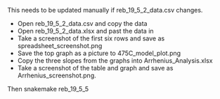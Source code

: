 This needs to be updated manually if reb_19_5_2_data.csv changes.

- Open reb_19_5_2_data.csv and copy the data
- Open reb_19_5_2_data.xlsx and past the data in
- Take a screenshot of the first six rows and save as spreadsheet_screenshot.png
- Save the top graph as a picture to 475C_model_plot.png
- Copy the three slopes from the graphs into Arrhenius_Analysis.xlsx
- Take a screenshot of the table and graph and save as Arrhenius_screenshot.png.

Then snakemake reb_19_5_5